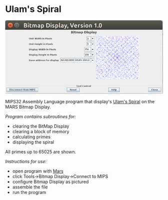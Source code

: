 # Ulam's Spiral

![BitMapDisplay](DisplayImage.png)

MIPS32 Assembly Language program that display's [Ulam's Spiral](http://mathworld.wolfram.com/PrimeSpiral.html) on the MARS Bitmap Display.

*Program contains subroutines for:*

* clearing the BitMap Display
* clearing a block of memory
* calculating primes
* displaying the spiral

All primes up to 65025 are shown.

*Instructions for use:*

* open program with [Mars](http://courses.missouristate.edu/KenVollmar/mars/download.htm)
* click Tools->Bitmap Display->Connect to MIPS
* configure Bitmap Display as pictured
* assemble the file
* run the program

